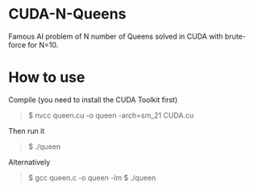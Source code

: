 CUDA-N-Queens
=============

Famous AI problem of N number of Queens solved in CUDA with brute-force for N=10.


How to use
============

Compile (you need to install the CUDA Toolkit first)

>$ nvcc queen.cu -o queen -arch=sm_21 CUDA.cu

Then run it

>$ ./queen


Alternatively

>$ gcc queen.c -o queen -lm
>$ ./queen
